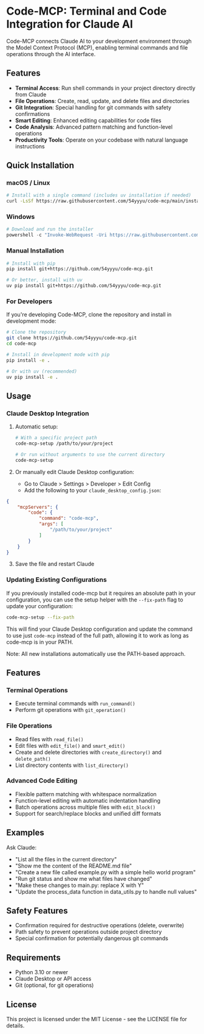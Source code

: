 # Code-MCP: Terminal and Code Integration for Claude AI

Code-MCP connects Claude AI to your development environment through the Model Context Protocol (MCP), enabling terminal commands and file operations through the AI interface.

## Features

- **Terminal Access**: Run shell commands in your project directory directly from Claude
- **File Operations**: Create, read, update, and delete files and directories
- **Git Integration**: Special handling for git commands with safety confirmations
- **Smart Editing**: Enhanced editing capabilities for code files
- **Code Analysis**: Advanced pattern matching and function-level operations
- **Productivity Tools**: Operate on your codebase with natural language instructions

## Quick Installation

### macOS / Linux

```bash
# Install with a single command (includes uv installation if needed)
curl -LsSf https://raw.githubusercontent.com/54yyyu/code-mcp/main/install.sh | sh
```

### Windows

```powershell
# Download and run the installer
powershell -c "Invoke-WebRequest -Uri https://raw.githubusercontent.com/54yyyu/code-mcp/main/install.ps1 -OutFile install.ps1; .\install.ps1"
```

### Manual Installation

```bash
# Install with pip
pip install git+https://github.com/54yyyu/code-mcp.git

# Or better, install with uv
uv pip install git+https://github.com/54yyyu/code-mcp.git
```

### For Developers

If you're developing Code-MCP, clone the repository and install in development mode:

```bash
# Clone the repository
git clone https://github.com/54yyyu/code-mcp.git
cd code-mcp

# Install in development mode with pip
pip install -e .

# Or with uv (recommended)
uv pip install -e .
```

## Usage

### Claude Desktop Integration

1. Automatic setup:
   ```bash
   # With a specific project path
   code-mcp-setup /path/to/your/project
   
   # Or run without arguments to use the current directory
   code-mcp-setup
   ```

2. Or manually edit Claude Desktop configuration:
   - Go to Claude > Settings > Developer > Edit Config
   - Add the following to your `claude_desktop_config.json`:

```json
{
    "mcpServers": {
        "code": {
            "command": "code-mcp",
            "args": [
                "/path/to/your/project"
            ]
        }
    }
}
```

3. Save the file and restart Claude

### Updating Existing Configurations

If you previously installed code-mcp but it requires an absolute path in your configuration, 
you can use the setup helper with the `--fix-path` flag to update your configuration:

```bash
code-mcp-setup --fix-path
```

This will find your Claude Desktop configuration and update the command to use just `code-mcp` 
instead of the full path, allowing it to work as long as code-mcp is in your PATH.

Note: All new installations automatically use the PATH-based approach.

## Features

### Terminal Operations

- Execute terminal commands with `run_command()`
- Perform git operations with `git_operation()`

### File Operations

- Read files with `read_file()`
- Edit files with `edit_file()` and `smart_edit()`
- Create and delete directories with `create_directory()` and `delete_path()`
- List directory contents with `list_directory()`

### Advanced Code Editing

- Flexible pattern matching with whitespace normalization
- Function-level editing with automatic indentation handling
- Batch operations across multiple files with `edit_block()`
- Support for search/replace blocks and unified diff formats

## Examples

Ask Claude:

- "List all the files in the current directory"
- "Show me the content of the README.md file"
- "Create a new file called example.py with a simple hello world program"
- "Run git status and show me what files have changed"
- "Make these changes to main.py: replace X with Y"
- "Update the process_data function in data_utils.py to handle null values"

## Safety Features

- Confirmation required for destructive operations (delete, overwrite)
- Path safety to prevent operations outside project directory
- Special confirmation for potentially dangerous git commands

## Requirements

- Python 3.10 or newer
- Claude Desktop or API access
- Git (optional, for git operations)

## License

This project is licensed under the MIT License - see the LICENSE file for details.